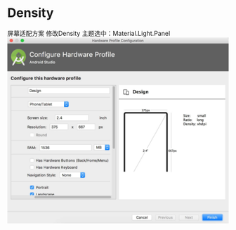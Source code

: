 # Density
屏幕适配方案 修改Density
主题选中：Material.Light.Panel
![Alt text](https://github.com/zhxcryptic/Density/blob/master/screenshot/setting.png "设置图")
